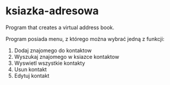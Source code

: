 # ksiazka-adresowa
Program that creates a virtual address book.

Program posiada menu, z którego można wybrać jedną z funkcji:
1. Dodaj znajomego do kontaktow
2. Wyszukaj znajomego w ksiazce kontaktow
3. Wyswietl wszystkie kontakty
4. Usun kontakt
5. Edytuj kontakt
